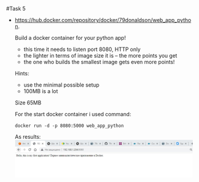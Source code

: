 #Task 5
- https://hub.docker.com/repository/docker/79donaldson/web_app_python.

  Build a docker container for your python app!
   - this time it needs to listen port 8080, HTTP only
   - the lighter in terms of image size it is – the more points you get
   - the one who builds the smallest image gets even more points!
  
   Hints:
   - use the minimal possible setup
   - 100MB is a lot

  Size 65MB

  
  For the start docker container i used command:
      
      docker run -d -p 8080:5000 web_app_python

    As results:
       ![result after started docker container](1.jpg)